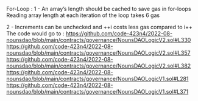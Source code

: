 For-Loop :
1 - An array’s length should be cached to save gas in for-loops
Reading array length at each iteration of the loop takes 6 gas

2 - Increments can be unchecked and ++i costs less gas compared to i++
The code would go to :
https://github.com/code-423n4/2022-08-nounsdao/blob/main/contracts/governance/NounsDAOLogicV2.sol#L330
https://github.com/code-423n4/2022-08-nounsdao/blob/main/contracts/governance/NounsDAOLogicV2.sol#L357
https://github.com/code-423n4/2022-08-nounsdao/blob/main/contracts/governance/NounsDAOLogicV2.sol#L382
https://github.com/code-423n4/2022-08-nounsdao/blob/main/contracts/governance/NounsDAOLogicV1.sol#L281
https://github.com/code-423n4/2022-08-nounsdao/blob/main/contracts/governance/NounsDAOLogicV1.sol#L371